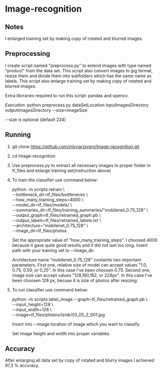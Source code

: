 # Image-recognition

## Notes

I enlarged training set by making copy of rotated and blurred images.

## Preprocessing

I create script named "preprocess.py" to extend images with type named "product" from the data set.
This script also convert images to jpg format, resize them and divide them into subfolders which has the same name as labels.
This script also enlarge training set by making copy of rotated and blurred images.

Extra librraries required to run this script: pandas and opencv.

*Execution:*
python preprocess.py dataSetLocation inputImagesDirectory outputImagesDirectory --size=imageSize

--size is optional (default 224)



## Running

1.  git clone https://github.com/mlynarzsrem/Image-recognition.git

2. cd Image-recognition

3. Use preprocess.py to extract all necessary images to proper folder in tf_files and enlarge training set(instruction above)

4. To train the classifier use command below:

    python -m scripts.retrain \\ <br />
      --bottleneck_dir=tf_files/bottlenecks \\ <br />
      --how_many_training_steps=4000 \\ <br />
      --model_dir=tf_files/models/ \\ <br />
      --summaries_dir=tf_files/training_summaries/"mobilenet_0.75_128" \\<br />
      --output_graph=tf_files/retrained_graph.pb \\<br />
      --output_labels=tf_files/retrained_labels.txt \\<br />
      --architecture="mobilenet_0.75_128" \\<br />
      --image_dir=tf_files/photos


     Set the appropriate value of "how_many_training_steps". I choosed 4000 because it gave quite good results and it did not last too long.
    Insert path with your training set to --image_dir.

    Architecture name "mobilenet_0.75_128" containts two important parameters. First one, relative size of model can accept values "1.0, 0.75, 0.50, or 0.25". In this case I've been choosen 0.75. Second one, image size can accept values "128,160,192, or 224px". In this case I've been choosen 128 px, becuse it is size of photos after resizing.

5. To run classifier use command below:

    python -m scripts.label_image --graph=tf_files/retrained_graph.pb \\ <br />
    --input_height=128 \\ <br />
    --input_width=128 \\ <br />
    --image=tf_files/photos/Iznik/03_05_2_001.jpg

    Insert into --image location of image which you want to classify.

    Set image height and width into proper variables.

## Accuracy

After enlarging all data set by copy of rotated and blurry images I achieved 97,3 % accuracy.      